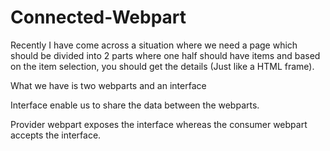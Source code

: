 # Connected-Webpart

Recently I have come across a situation where we need a page which should be divided into 2 parts where one half should have items and based on the item selection, you should get the details (Just like a HTML frame).

What we have is two webparts and an interface

Interface enable us to share the data between the webparts.

Provider webpart exposes the interface whereas the consumer webpart accepts the interface.
